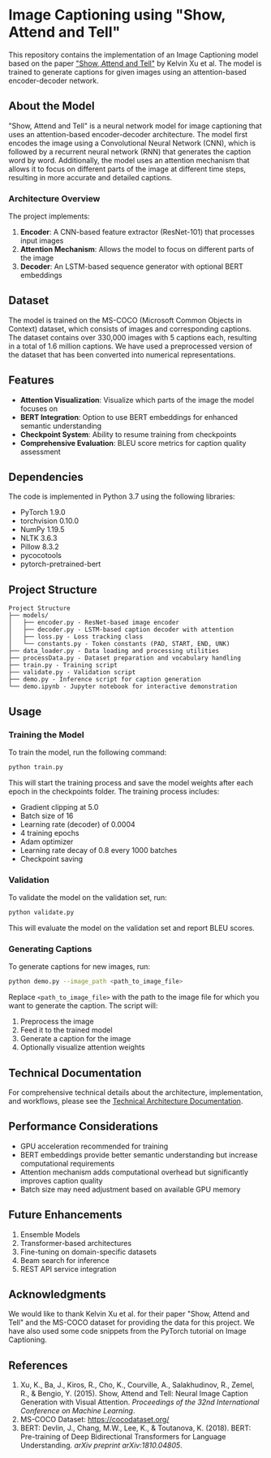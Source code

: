 # Image Captioning using "Show, Attend and Tell"

This repository contains the implementation of an Image Captioning model based on the paper ["Show, Attend and Tell"](https://arxiv.org/abs/1502.03044) by Kelvin Xu et al. The model is trained to generate captions for given images using an attention-based encoder-decoder network.

## About the Model

"Show, Attend and Tell" is a neural network model for image captioning that uses an attention-based encoder-decoder architecture. The model first encodes the image using a Convolutional Neural Network (CNN), which is followed by a recurrent neural network (RNN) that generates the caption word by word. Additionally, the model uses an attention mechanism that allows it to focus on different parts of the image at different time steps, resulting in more accurate and detailed captions.

### Architecture Overview

The project implements:

1. **Encoder**: A CNN-based feature extractor (ResNet-101) that processes input images
2. **Attention Mechanism**: Allows the model to focus on different parts of the image
3. **Decoder**: An LSTM-based sequence generator with optional BERT embeddings

## Dataset

The model is trained on the MS-COCO (Microsoft Common Objects in Context) dataset, which consists of images and corresponding captions. The dataset contains over 330,000 images with 5 captions each, resulting in a total of 1.6 million captions. We have used a preprocessed version of the dataset that has been converted into numerical representations.

## Features

- **Attention Visualization**: Visualize which parts of the image the model focuses on
- **BERT Integration**: Option to use BERT embeddings for enhanced semantic understanding
- **Checkpoint System**: Ability to resume training from checkpoints
- **Comprehensive Evaluation**: BLEU score metrics for caption quality assessment

## Dependencies

The code is implemented in Python 3.7 using the following libraries:

- PyTorch 1.9.0
- torchvision 0.10.0
- NumPy 1.19.5
- NLTK 3.6.3
- Pillow 8.3.2
- pycocotools
- pytorch-pretrained-bert

## Project Structure

```
Project Structure
├── models/
│   ├── encoder.py - ResNet-based image encoder
│   ├── decoder.py - LSTM-based caption decoder with attention
│   ├── loss.py - Loss tracking class
│   └── constants.py - Token constants (PAD, START, END, UNK)
├── data_loader.py - Data loading and processing utilities
├── processData.py - Dataset preparation and vocabulary handling
├── train.py - Training script
├── validate.py - Validation script
├── demo.py - Inference script for caption generation
└── demo.ipynb - Jupyter notebook for interactive demonstration
```

## Usage

### Training the Model

To train the model, run the following command:

```bash
python train.py
```

This will start the training process and save the model weights after each epoch in the checkpoints folder. The training process includes:

- Gradient clipping at 5.0
- Batch size of 16
- Learning rate (decoder) of 0.0004
- 4 training epochs
- Adam optimizer
- Learning rate decay of 0.8 every 1000 batches
- Checkpoint saving

### Validation

To validate the model on the validation set, run:

```bash
python validate.py
```

This will evaluate the model on the validation set and report BLEU scores.

### Generating Captions

To generate captions for new images, run:

```bash
python demo.py --image_path <path_to_image_file>
```

Replace `<path_to_image_file>` with the path to the image file for which you want to generate the caption. The script will:

1. Preprocess the image
2. Feed it to the trained model
3. Generate a caption for the image
4. Optionally visualize attention weights

## Technical Documentation

For comprehensive technical details about the architecture, implementation, and workflows, please see the [Technical Architecture Documentation](docs/technical_architecture.md).

## Performance Considerations

- GPU acceleration recommended for training
- BERT embeddings provide better semantic understanding but increase computational requirements
- Attention mechanism adds computational overhead but significantly improves caption quality
- Batch size may need adjustment based on available GPU memory

## Future Enhancements

1. Ensemble Models
2. Transformer-based architectures
3. Fine-tuning on domain-specific datasets
4. Beam search for inference
5. REST API service integration

## Acknowledgments

We would like to thank Kelvin Xu et al. for their paper "Show, Attend and Tell" and the MS-COCO dataset for providing the data for this project. We have also used some code snippets from the PyTorch tutorial on Image Captioning.

## References

1. Xu, K., Ba, J., Kiros, R., Cho, K., Courville, A., Salakhudinov, R., Zemel, R., & Bengio, Y. (2015). Show, Attend and Tell: Neural Image Caption Generation with Visual Attention. *Proceedings of the 32nd International Conference on Machine Learning*.
2. MS-COCO Dataset: https://cocodataset.org/
3. BERT: Devlin, J., Chang, M.W., Lee, K., & Toutanova, K. (2018). BERT: Pre-training of Deep Bidirectional Transformers for Language Understanding. *arXiv preprint arXiv:1810.04805*.
